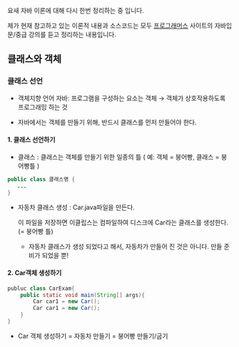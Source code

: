 요새 자바 이론에 대해 다시 한번 정리하는 중 입니다. 

제가 현재 참고하고 있는 이론적 내용과 소스코드는 모두 [프로그래머스]( https://programmers.co.kr/learn ) 사이트의 자바입문/중급 강의를 듣고 정리하는 내용입니다. 

## 클래스와 객체

### 클래스 선언

- 객체지향 언어 자바: 프로그램을 구성하는 요소는 객체 → 객체가 상호작용하도록 프로그래밍 하는 것

- 자바에서는 객체를 만들기 위해, 반드시 클래스를 먼저 만들어야 한다.

  

#### 1. 클래스 선언하기

- 클래스 : 클래스는 객체를 만들기 위한 일종의 틀 ( 예: 객체 = 붕어빵, 클래스 = 붕어빵틀 )

```java
public class 클래스명 {
   ...
}
```

- 자동차 클래스 생성 : Car.java파일을 만든다. 

  이 파일을 저장하면 이클립스는 컴파일하여 디스크에 Car라는 클래스를 생성한다. (= 붕어빵 틀)

  * 자동차 클래스가 생성 되었다고 해서, 자동차가 만들어 진 것은 아니다. 만들 준비가 되었을 뿐!



#### 2.  Car객체 생성하기

``` java
publuc class CarExam{
    public static void main(String[] args){
        Car car1 = new Car();
        Car car1 = new Car();
    }
}
```

- Car 객체 생성하기 = 자동차 만들기 = 붕어빵 만들기/굽기

